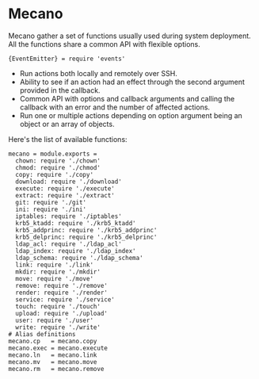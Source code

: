 # Mecano

Mecano gather a set of functions usually used during system deployment. All the functions share a
common API with flexible options.

    {EventEmitter} = require 'events'

*   Run actions both locally and remotely over SSH.
*   Ability to see if an action had an effect through the second argument provided in the callback.
*   Common API with options and callback arguments and calling the callback with an error and the number of affected actions.
*   Run one or multiple actions depending on option argument being an object or an array of objects.

Here's the list of available functions:

    mecano = module.exports =
      chown: require './chown'
      chmod: require './chmod'
      copy: require './copy'
      download: require './download'
      execute: require './execute'
      extract: require './extract'
      git: require './git'
      ini: require './ini'
      iptables: require './iptables'
      krb5_ktadd: require './krb5_ktadd'
      krb5_addprinc: require './krb5_addprinc'
      krb5_delprinc: require './krb5_delprinc'
      ldap_acl: require './ldap_acl'
      ldap_index: require './ldap_index'
      ldap_schema: require './ldap_schema'
      link: require './link'
      mkdir: require './mkdir'
      move: require './move'
      remove: require './remove'
      render: require './render'
      service: require './service'
      touch: require './touch'
      upload: require './upload'
      user: require './user'
      write: require './write'
    # Alias definitions
    mecano.cp   = mecano.copy
    mecano.exec = mecano.execute
    mecano.ln   = mecano.link
    mecano.mv   = mecano.move
    mecano.rm   = mecano.remove
